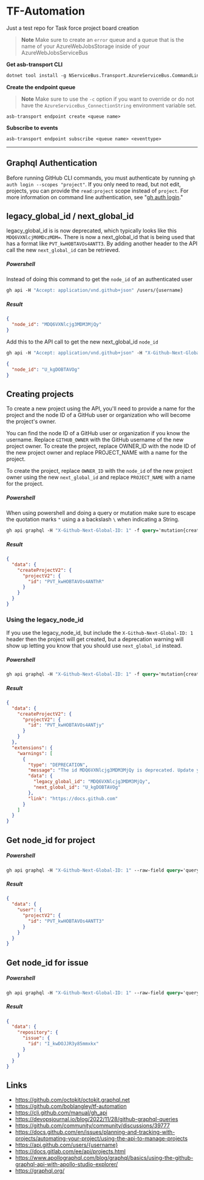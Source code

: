 # TF-Automation

Just a test repo for Task force project board creation

> **Note**
> Make sure to create an `error` queue and a queue that is the name of your AzureWebJobsStorage inside of your AzureWebJobsServiceBus

**Get asb-transport CLI**
```ps
dotnet tool install -g NServiceBus.Transport.AzureServiceBus.CommandLine
```

**Create the endpoint queue**

> **Note**
> Make sure to use the `-c` option if you want to override or do not have the `AzureServiceBus_ConnectionString` environment variable set.

```shell
asb-transport endpoint create <queue name>
```

**Subscribe to events**
```shell
asb-transport endpoint subscribe <queue name> <eventtype>
```

***

## Graphql Authentication 

Before running GitHub CLI commands, you must authenticate by running `gh auth login --scopes "project"`. If you only need to read, but not edit, projects, you can provide the `read:project` scope instead of `project`. For more information on command line authentication, see "[gh auth login](https://cli.github.com/manual/gh_auth_login)."

## legacy_global_id / next_global_id

legacy_global_id is is now deprecated, which typically looks like this `MDQ6VXNlcjM0MDczMDM=`.  There is now a next_global_id that is being used that has a format like `PVT_kwHOBTAVOs4ANTT3`. By adding another header to the API call the new `next_global_id` can be retrieved.

##### Powershell

Instead of doing this command to get the `node_id` of an authenticated user

```graphql
gh api -H "Accept: application/vnd.github+json" /users/{username}
```

##### Result

```json
{
  "node_id": "MDQ6VXNlcjg3MDM3MjQy"
}
```

Add this to the API call to get the new next_global_id `node_id`

```graphql
gh api -H "Accept: application/vnd.github+json" -H "X-Github-Next-Global-ID: 1" /users/{username}
```
```json
{
  "node_id": "U_kgDOBTAVOg"
}
```

## Creating projects
To create a new project using the API, you'll need to provide a name for the project and the node ID of a GitHub user or organization who will become the project's owner.

You can find the node ID of a GitHub user or organization if you know the username. Replace `GITHUB_OWNER` with the GitHub username of the new project owner.
To create the project, replace OWNER_ID with the node ID of the new project owner and replace PROJECT_NAME with a name for the project.

To create the project, replace `OWNER_ID` with the `node_id` of the new project owner using the new `next_global_id` and replace `PROJECT_NAME` with a name for the project.

##### Powershell
When using powershell and doing a query or mutation make sure to escape the quotation marks `"` using a a backslash `\` when indicating a String. 
```graphql
gh api graphql -H "X-Github-Next-Global-ID: 1" -f query='mutation{createProjectV2(input:{ownerId:\"U_kgDOBTAVOg\",title:\"TF-Project\"}){projectV2{id}}}'
```
##### Result
```json
{
  "data": {
    "createProjectV2": {
      "projectV2": {
        "id": "PVT_kwHOBTAVOs4ANThR"
      }
    }
  }
}
```

### Using the legacy_node_id

If you use the legacy_node_id, but include the `X-Github-Next-Global-ID: 1` header then the project will get created, but a deprecation warning will show up letting you  know that you should use `next_global_id` instead.

##### Powershell
```graphql
gh api graphql -H "X-Github-Next-Global-ID: 1" -f query='mutation{createProjectV2(input:{ownerId:\"MDQ6VXNlcjg3MDM3MjQy\",title:\"TF-Project\"}){projectV2{id}}}'
```
##### Result
```json
{
  "data": {
    "createProjectV2": {
      "projectV2": {
        "id": "PVT_kwHOBTAVOs4ANTjy"
      }
    }
  },
  "extensions": {
    "warnings": [
      {
        "type": "DEPRECATION",
        "message": "The id MDQ6VXNlcjg3MDM3MjQy is deprecated. Update your cache to use the next_global_id from the data payload.",
        "data": {
          "legacy_global_id": "MDQ6VXNlcjg3MDM3MjQy",
          "next_global_id": "U_kgDOBTAVOg"
        },
        "link": "https://docs.github.com"
      }
    ]
  }
}
```

## Get node_id for project

##### Powershell
```graphql
gh api graphql -H "X-Github-Next-Global-ID: 1" --raw-field query='query{ user(login:\"{username}\") { projectV2(number: 11) { id } } }'
```
##### Result
```json
{
  "data": {
    "user": {
      "projectV2": {
        "id": "PVT_kwHOBTAVOs4ANTT3"
      }
    }
  }
}
```

## Get node_id for issue

##### Powershell
```graphql
gh api graphql -H "X-Github-Next-Global-ID: 1" --raw-field query='query{ repository(owner:\"TravisNickels\", name:\"TF-Automation\") { issue(number: 1) { id } } }'
```
##### Result
```json
{
  "data": {
    "repository": {
      "issue": {
        "id": "I_kwDOJJR3y85mmxkx"
      }
    }
  }
}
```


## Links
- https://github.com/octokit/octokit.graphql.net
- https://github.com/boblangley/tf-automation
- https://cli.github.com/manual/gh_api
- https://devopsjournal.io/blog/2022/11/28/github-graphql-queries
- https://github.com/community/community/discussions/39777
- https://docs.github.com/en/issues/planning-and-tracking-with-projects/automating-your-project/using-the-api-to-manage-projects
- https://api.github.com/users/{username}
- https://docs.gitlab.com/ee/api/projects.html
- https://www.apollographql.com/blog/graphql/basics/using-the-github-graphql-api-with-apollo-studio-explorer/
- https://graphql.org/
